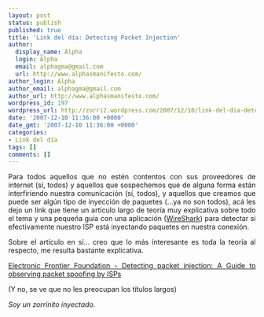```yaml
---
layout: post
status: publish
published: true
title: 'Link del día: Detecting Packet Injection'
author:
  display_name: Alpha
  login: Alpha
  email: alphagma@gmail.com
  url: http://www.alphasmanifesto.com/
author_login: Alpha
author_email: alphagma@gmail.com
author_url: http://www.alphasmanifesto.com/
wordpress_id: 197
wordpress_url: http://zorri2.wordpress.com/2007/12/10/link-del-dia-detecting-packet-injection/
date: '2007-12-10 11:36:00 +0000'
date_gmt: '2007-12-10 11:36:00 +0000'
categories:
- Link del día
tags: []
comments: []
---
```

<div align="justify">Para todos aquellos que no estén contentos con sus proveedores de internet (sí, todos) y aquellos que sospechemos que de alguna forma están interfiriendo nuestra comunicación (sí, todos), y aquellos que creamos que puede ser algún tipo de inyección de paquetes (...ya no son todos), acá les dejo un link que tiene un artículo largo de teoría muy explicativa sobre todo el tema y una pequeña guía con una aplicación (<a href="http://www.wireshark.org/">WireShark</a>) para detectar si efectivamente nuestro ISP está inyectando paquetes en nuestra conexión.

Sobre el artículo en sí... creo que lo más interesante es toda la teoría al respecto, me resulta bastante explicativa.

<a href="http://www.eff.org/wp/detecting-packet-injection">Electronic Frontier Foundation - Detecting packet injection: A Guide to observing packet spoofing by ISPs</a>

(Y no, se ve que no les preocupan los títulos largos)

_Soy un zorrinito inyectado._
